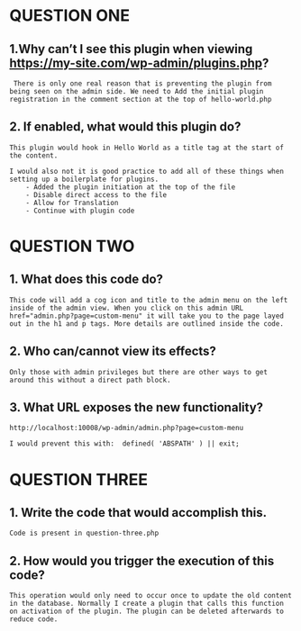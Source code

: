 
# QUESTION ONE

## 1.Why can’t I see this plugin when viewing https://my-site.com/wp-admin/plugins.php?
```
 There is only one real reason that is preventing the plugin from being seen on the admin side. We need to Add the initial plugin registration in the comment section at the top of hello-world.php 
```
## 2. If enabled, what would this plugin do?
```
This plugin would hook in Hello World as a title tag at the start of the content. 

I would also not it is good practice to add all of these things when setting up a boilerplate for plugins. 
    - Added the plugin initiation at the top of the file
    - Disable direct access to the file
    - Allow for Translation
    - Continue with plugin code

```



# QUESTION TWO

## 1. What does this code do? 
```
This code will add a cog icon and title to the admin menu on the left inside of the admin view. When you click on this admin URL href="admin.php?page=custom-menu" it will take you to the page layed out in the h1 and p tags. More details are outlined inside the code.
```
## 2. Who can/cannot view its effects?
```
Only those with admin privileges but there are other ways to get around this without a direct path block. 
```
## 3. What URL exposes the new functionality?
```   
http://localhost:10008/wp-admin/admin.php?page=custom-menu

I would prevent this with:  defined( 'ABSPATH' ) || exit;
```




# QUESTION THREE

## 1. Write the code that would accomplish this.
```
Code is present in question-three.php
```
## 2. How would you trigger the execution of this code?
```
This operation would only need to occur once to update the old content in the database. Normally I create a plugin that calls this function on activation of the plugin. The plugin can be deleted afterwards to reduce code.
```
